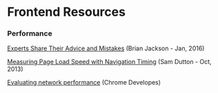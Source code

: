 # Frontend Resources

### Performance
[Experts Share Their Advice and Mistakes](https://www.keycdn.com/blog/web-performance-advice/)
(Brian Jackson - Jan, 2016)

[Measuring Page Load Speed with Navigation Timing](http://www.html5rocks.com/en/tutorials/webperformance/basics/?redirect_from_locale=es)
(Sam Dutton - Oct, 2013)

[Evaluating network performance](https://developer.chrome.com/devtools/docs/network)
(Chrome Developes)
